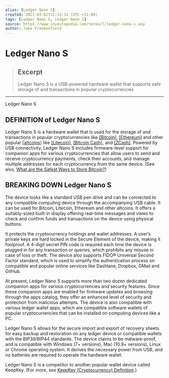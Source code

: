 ```yaml
---
alias: [Ledger Nano S]
created: 2021-03-02T21:13:31 (UTC +11:00)
tags: [Ledger Nano S, Ledger Nano S]
source: https://www.investopedia.com/terms/l/ledger-nano-s.asp
author: Jake Frankenfield
---
```


# Ledger Nano S

> ## Excerpt
> Ledger Nano S is a USB-powered hardware wallet that supports safe storage of and transactions in popular cryptocurrencies

---

Ledger Nano S
## DEFINITION of Ledger Nano S

Ledger Nano S is a hardware wallet that is used for the storage of and transactions in popular cryptocurrencies like [[Bitcoin]](https://www.investopedia.com/terms/b/bitcoin.asp), [[Ethereum]](https://www.investopedia.com/terms/e/ethereum.asp) and other popular [[altcoins]](https://www.investopedia.com/terms/a/altcoin.asp) like [[Litecoin]](https://www.investopedia.com/terms/l/litecoin.asp), [[Bitcoin Cash]](https://www.investopedia.com/terms/b/bitcoin-cash.asp), and [[ZCash]](https://www.investopedia.com/terms/z/zcash.asp). Powered by USB connectivity, Ledger Nano S includes firmware-level support for companion apps for various cryptocurrencies that allow users to send and receive cryptocurrency payments, check their accounts, and manage multiple addresses for each cryptocurrency from the same device. (See also, [What are the Safest Ways to Store Bitcoin?](https://www.investopedia.com/news/bitcoin-safe-storage-cold-wallet/))

## BREAKING DOWN Ledger Nano S

The device looks like a standard USB pen drive and can be connected to any compatible computing device through the accompanying USB cable. It can be used for Bitcoin, Litecoin, Ethereum and other altcoins. It offers a suitably-sized built-in display offering real-time messages and views to check and confirm funds and transactions on the device using physical buttons.

It protects the cryptocurrency holdings and wallet addresses. A user’s private keys are hard locked in the Secure Element of the device, making it foolproof. A 4-digit secret PIN code is required each time the device is plugged in for any transaction or queries, which prohibits any misuse in case of loss or theft. The device also supports FIDO® Universal Second Factor standard, which is used to simplify the authentication process on compatible and popular online services like Dashlane, Dropbox, GMail and GitHub.

At present, Ledger Nano S supports more than two dozen dedicated companion apps for various cryptocurrencies and security features. Since these companion apps are enabled for firmware updates and browsing through the apps catalog, they offer an enhanced level of security and protection from malicious attempts. The device is also compatible with various ledger wallet apps, which are compatible software wallets of popular cryptocurrencies that can be installed on computing devices like a PC.

Ledger Nano S allows for the secure import and export of recovery sheets for easy backup and restoration on any ledger device or compatible wallets with the BIP39/BIP44 standards. The device claims to be malware-proof, and is compatible with Windows (7+ versions), Mac (10.9+ versions), Linux or Chrome operating system. It derives the necessary power from USB, and no batteries are required to operate the hardware wallet.

Ledger Nano S is a competitor to another popular wallet device called KeepKey. (For more, see [KeepKey (Cryptocurrency) Definition](https://www.investopedia.com/terms/c/cryptocurrency.asp).)
